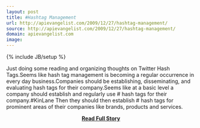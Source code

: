 ```yaml
---
layout: post
title: #Hashtag Management
url: http://apievangelist.com/2009/12/27/hashtag-management/
source: http://apievangelist.com/2009/12/27/hashtag-management/
domain: apievangelist.com
image: 
---
```

{% include JB/setup %}<p>Just doing some reading and organizing thoughts on Twitter Hash Tags.Seems like hash tag management is becoming a regular occurrence in every day business.Companies should be establishing, disseminating, and evaluating hash tags for their company.Seems like at a basic level a company should establish and regularly use # hash tags for their company.#KinLane
Then they should then establish # hash tags for prominent areas of their companies like brands, products and services.</p>
<center><p><a href="http://apievangelist.com/2009/12/27/hashtag-management/" style='padding:25px; font-sze:18px; font-weight: bold;'>Read Full Story</a></p></center>
